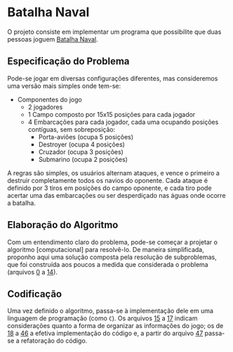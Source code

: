Batalha Naval
=============

O projeto consiste em implementar um programa que possibilite que duas pessoas joguem [Batalha Naval](https://pt.wikipedia.org/wiki/Batalha_naval_(jogo)).

Especificação do Problema
-------------------------

Pode-se jogar em diversas configurações diferentes, mas consideremos uma versão mais simples onde tem-se:

* Componentes do jogo
  * 2 jogadores
  * 1 Campo composto por 15x15 posições para cada jogador
  * 4 Embarcações para cada jogador, cada uma ocupando posições contíguas, sem sobreposição:
    * Porta-aviões (ocupa 5 posições)
    * Destroyer (ocupa 4 posições)
    * Cruzador (ocupa 3 posições)
    * Submarino (ocupa 2 posições)

A regras são simples, os usuários alternam ataques, e vence o primeiro a destruir completamente todos os navios do oponente. Cada ataque é definido por 3 tiros em posições do campo oponente, e cada tiro pode acertar uma das embarcações ou ser desperdiçado nas águas onde ocorre a batalha.

Elaboração do Algoritmo
-----------------------

Com um entendimento claro do problema, pode-se começar a projetar o algoritmo [computacional] para resolvê-lo. De maneira simplificada, proponho aqui uma solução composta pela resolução de subproblemas, que foi construída aos poucos a medida que considerada o problema (arquivos [0](00-batalha_naval.c) a [14](14-batalha_naval.c)).

Codificação
-----------

Uma vez definido o algoritmo, passa-se à implementação dele em uma linguagem de programação (como ```C```). Os arquivos [15](15-batalha_naval.c) a [17](17-batalha_naval.c) indicam considerações quanto a forma de organizar as informações do jogo; os de [18](18-batalha_naval.c) a [46](46-batalha_naval.c) a efetiva implementação do código e, a partir do arquivo [47](47-batalha_naval.c) passa-se a refatoração do código.
